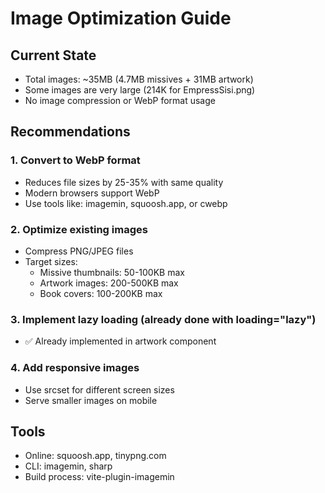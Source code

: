 # Image Optimization Guide

## Current State
- Total images: ~35MB (4.7MB missives + 31MB artwork)
- Some images are very large (214K for EmpressSisi.png)
- No image compression or WebP format usage

## Recommendations

### 1. Convert to WebP format
- Reduces file sizes by 25-35% with same quality
- Modern browsers support WebP
- Use tools like: imagemin, squoosh.app, or cwebp

### 2. Optimize existing images
- Compress PNG/JPEG files
- Target sizes:
  - Missive thumbnails: 50-100KB max
  - Artwork images: 200-500KB max
  - Book covers: 100-200KB max

### 3. Implement lazy loading (already done with loading="lazy")
- ✅ Already implemented in artwork component

### 4. Add responsive images
- Use srcset for different screen sizes
- Serve smaller images on mobile

## Tools
- Online: squoosh.app, tinypng.com
- CLI: imagemin, sharp
- Build process: vite-plugin-imagemin
